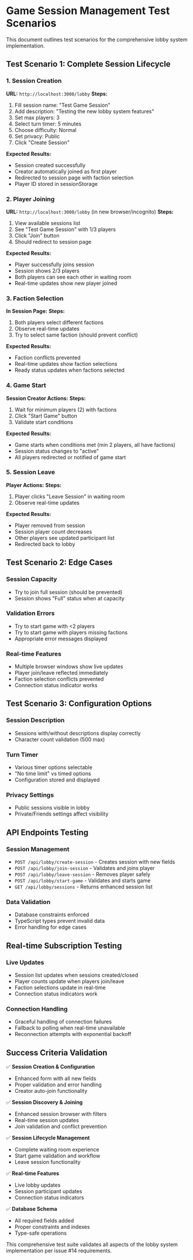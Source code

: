 # Game Session Management Test Scenarios

This document outlines test scenarios for the comprehensive lobby system implementation.

## Test Scenario 1: Complete Session Lifecycle

### 1. Session Creation
**URL:** `http://localhost:3000/lobby`
**Steps:**
1. Fill session name: "Test Game Session"
2. Add description: "Testing the new lobby system features"
3. Set max players: 3
4. Select turn timer: 5 minutes
5. Choose difficulty: Normal
6. Set privacy: Public
7. Click "Create Session"

**Expected Results:**
- Session created successfully
- Creator automatically joined as first player  
- Redirected to session page with faction selection
- Player ID stored in sessionStorage

### 2. Player Joining  
**URL:** `http://localhost:3000/lobby` (in new browser/incognito)
**Steps:**
1. View available sessions list
2. See "Test Game Session" with 1/3 players
3. Click "Join" button
4. Should redirect to session page

**Expected Results:**
- Player successfully joins session
- Session shows 2/3 players
- Both players can see each other in waiting room
- Real-time updates show new player joined

### 3. Faction Selection
**In Session Page:**
**Steps:**
1. Both players select different factions
2. Observe real-time updates
3. Try to select same faction (should prevent conflict)

**Expected Results:**
- Faction conflicts prevented
- Real-time updates show faction selections
- Ready status updates when factions selected

### 4. Game Start
**Session Creator Actions:**
**Steps:**
1. Wait for minimum players (2) with factions
2. Click "Start Game" button
3. Validate start conditions

**Expected Results:**
- Game starts when conditions met (min 2 players, all have factions)
- Session status changes to "active"  
- All players redirected or notified of game start

### 5. Session Leave
**Player Actions:**
**Steps:**
1. Player clicks "Leave Session" in waiting room
2. Observe real-time updates

**Expected Results:**
- Player removed from session
- Session player count decreases
- Other players see updated participant list
- Redirected back to lobby

## Test Scenario 2: Edge Cases

### Session Capacity
- Try to join full session (should be prevented)
- Session shows "Full" status when at capacity

### Validation Errors  
- Try to start game with <2 players
- Try to start game with players missing factions
- Appropriate error messages displayed

### Real-time Features
- Multiple browser windows show live updates
- Player join/leave reflected immediately
- Faction selection conflicts prevented
- Connection status indicator works

## Test Scenario 3: Configuration Options

### Session Description
- Sessions with/without descriptions display correctly
- Character count validation (500 max)

### Turn Timer
- Various timer options selectable
- "No time limit" vs timed options
- Configuration stored and displayed

### Privacy Settings
- Public sessions visible in lobby
- Private/Friends settings affect visibility

## API Endpoints Testing

### Session Management
- `POST /api/lobby/create-session` - Creates session with new fields
- `POST /api/lobby/join-session` - Validates and joins player
- `POST /api/lobby/leave-session` - Removes player safely  
- `POST /api/lobby/start-game` - Validates and starts game
- `GET /api/lobby/sessions` - Returns enhanced session list

### Data Validation
- Database constraints enforced
- TypeScript types prevent invalid data
- Error handling for edge cases

## Real-time Subscription Testing

### Live Updates
- Session list updates when sessions created/closed
- Player counts update when players join/leave
- Faction selections update in real-time
- Connection status indicators work

### Connection Handling
- Graceful handling of connection failures
- Fallback to polling when real-time unavailable
- Reconnection attempts with exponential backoff

## Success Criteria Validation

✅ **Session Creation & Configuration**
- Enhanced form with all new fields
- Proper validation and error handling
- Creator auto-join functionality

✅ **Session Discovery & Joining** 
- Enhanced session browser with filters
- Real-time session updates
- Join validation and conflict prevention

✅ **Session Lifecycle Management**
- Complete waiting room experience
- Start game validation and workflow
- Leave session functionality  

✅ **Real-time Features**
- Live lobby updates
- Session participant updates
- Connection status indicators

✅ **Database Schema**
- All required fields added
- Proper constraints and indexes
- Type-safe operations

This comprehensive test suite validates all aspects of the lobby system implementation per issue #14 requirements.